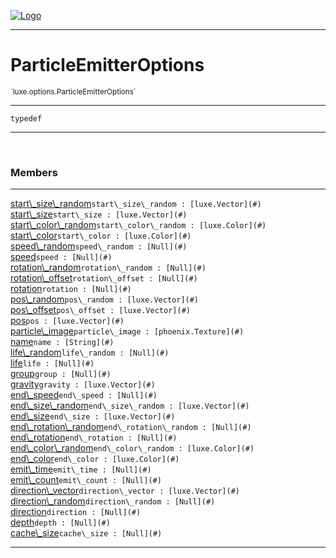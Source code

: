 
[![Logo](../../../images/logo.png)](../../../api/index.html)

---



<h1>ParticleEmitterOptions</h1>
<small>`luxe.options.ParticleEmitterOptions`</small>



---

`typedef`

---

&nbsp;
&nbsp;



<h3>Members</h3> <hr/><span class="member apipage">
                <a name="start_size_random"><a class="lift" href="#start_size_random">start\_size\_random</a></a><code class="signature apipage">start\_size\_random : [luxe.Vector](#)</code><br/></span>
            <span class="small_desc_flat"></span><span class="member apipage">
                <a name="start_size"><a class="lift" href="#start_size">start\_size</a></a><code class="signature apipage">start\_size : [luxe.Vector](#)</code><br/></span>
            <span class="small_desc_flat"></span><span class="member apipage">
                <a name="start_color_random"><a class="lift" href="#start_color_random">start\_color\_random</a></a><code class="signature apipage">start\_color\_random : [luxe.Color](#)</code><br/></span>
            <span class="small_desc_flat"></span><span class="member apipage">
                <a name="start_color"><a class="lift" href="#start_color">start\_color</a></a><code class="signature apipage">start\_color : [luxe.Color](#)</code><br/></span>
            <span class="small_desc_flat"></span><span class="member apipage">
                <a name="speed_random"><a class="lift" href="#speed_random">speed\_random</a></a><code class="signature apipage">speed\_random : [Null](#)</code><br/></span>
            <span class="small_desc_flat"></span><span class="member apipage">
                <a name="speed"><a class="lift" href="#speed">speed</a></a><code class="signature apipage">speed : [Null](#)</code><br/></span>
            <span class="small_desc_flat"></span><span class="member apipage">
                <a name="rotation_random"><a class="lift" href="#rotation_random">rotation\_random</a></a><code class="signature apipage">rotation\_random : [Null](#)</code><br/></span>
            <span class="small_desc_flat"></span><span class="member apipage">
                <a name="rotation_offset"><a class="lift" href="#rotation_offset">rotation\_offset</a></a><code class="signature apipage">rotation\_offset : [Null](#)</code><br/></span>
            <span class="small_desc_flat"></span><span class="member apipage">
                <a name="rotation"><a class="lift" href="#rotation">rotation</a></a><code class="signature apipage">rotation : [Null](#)</code><br/></span>
            <span class="small_desc_flat"></span><span class="member apipage">
                <a name="pos_random"><a class="lift" href="#pos_random">pos\_random</a></a><code class="signature apipage">pos\_random : [luxe.Vector](#)</code><br/></span>
            <span class="small_desc_flat"></span><span class="member apipage">
                <a name="pos_offset"><a class="lift" href="#pos_offset">pos\_offset</a></a><code class="signature apipage">pos\_offset : [luxe.Vector](#)</code><br/></span>
            <span class="small_desc_flat"></span><span class="member apipage">
                <a name="pos"><a class="lift" href="#pos">pos</a></a><code class="signature apipage">pos : [luxe.Vector](#)</code><br/></span>
            <span class="small_desc_flat"></span><span class="member apipage">
                <a name="particle_image"><a class="lift" href="#particle_image">particle\_image</a></a><code class="signature apipage">particle\_image : [phoenix.Texture](#)</code><br/></span>
            <span class="small_desc_flat"></span><span class="member apipage">
                <a name="name"><a class="lift" href="#name">name</a></a><code class="signature apipage">name : [String](#)</code><br/></span>
            <span class="small_desc_flat"></span><span class="member apipage">
                <a name="life_random"><a class="lift" href="#life_random">life\_random</a></a><code class="signature apipage">life\_random : [Null](#)</code><br/></span>
            <span class="small_desc_flat"></span><span class="member apipage">
                <a name="life"><a class="lift" href="#life">life</a></a><code class="signature apipage">life : [Null](#)</code><br/></span>
            <span class="small_desc_flat"></span><span class="member apipage">
                <a name="group"><a class="lift" href="#group">group</a></a><code class="signature apipage">group : [Null](#)</code><br/></span>
            <span class="small_desc_flat"></span><span class="member apipage">
                <a name="gravity"><a class="lift" href="#gravity">gravity</a></a><code class="signature apipage">gravity : [luxe.Vector](#)</code><br/></span>
            <span class="small_desc_flat"></span><span class="member apipage">
                <a name="end_speed"><a class="lift" href="#end_speed">end\_speed</a></a><code class="signature apipage">end\_speed : [Null](#)</code><br/></span>
            <span class="small_desc_flat"></span><span class="member apipage">
                <a name="end_size_random"><a class="lift" href="#end_size_random">end\_size\_random</a></a><code class="signature apipage">end\_size\_random : [luxe.Vector](#)</code><br/></span>
            <span class="small_desc_flat"></span><span class="member apipage">
                <a name="end_size"><a class="lift" href="#end_size">end\_size</a></a><code class="signature apipage">end\_size : [luxe.Vector](#)</code><br/></span>
            <span class="small_desc_flat"></span><span class="member apipage">
                <a name="end_rotation_random"><a class="lift" href="#end_rotation_random">end\_rotation\_random</a></a><code class="signature apipage">end\_rotation\_random : [Null](#)</code><br/></span>
            <span class="small_desc_flat"></span><span class="member apipage">
                <a name="end_rotation"><a class="lift" href="#end_rotation">end\_rotation</a></a><code class="signature apipage">end\_rotation : [Null](#)</code><br/></span>
            <span class="small_desc_flat"></span><span class="member apipage">
                <a name="end_color_random"><a class="lift" href="#end_color_random">end\_color\_random</a></a><code class="signature apipage">end\_color\_random : [luxe.Color](#)</code><br/></span>
            <span class="small_desc_flat"></span><span class="member apipage">
                <a name="end_color"><a class="lift" href="#end_color">end\_color</a></a><code class="signature apipage">end\_color : [luxe.Color](#)</code><br/></span>
            <span class="small_desc_flat"></span><span class="member apipage">
                <a name="emit_time"><a class="lift" href="#emit_time">emit\_time</a></a><code class="signature apipage">emit\_time : [Null](#)</code><br/></span>
            <span class="small_desc_flat"></span><span class="member apipage">
                <a name="emit_count"><a class="lift" href="#emit_count">emit\_count</a></a><code class="signature apipage">emit\_count : [Null](#)</code><br/></span>
            <span class="small_desc_flat"></span><span class="member apipage">
                <a name="direction_vector"><a class="lift" href="#direction_vector">direction\_vector</a></a><code class="signature apipage">direction\_vector : [luxe.Vector](#)</code><br/></span>
            <span class="small_desc_flat"></span><span class="member apipage">
                <a name="direction_random"><a class="lift" href="#direction_random">direction\_random</a></a><code class="signature apipage">direction\_random : [Null](#)</code><br/></span>
            <span class="small_desc_flat"></span><span class="member apipage">
                <a name="direction"><a class="lift" href="#direction">direction</a></a><code class="signature apipage">direction : [Null](#)</code><br/></span>
            <span class="small_desc_flat"></span><span class="member apipage">
                <a name="depth"><a class="lift" href="#depth">depth</a></a><code class="signature apipage">depth : [Null](#)</code><br/></span>
            <span class="small_desc_flat"></span><span class="member apipage">
                <a name="cache_size"><a class="lift" href="#cache_size">cache\_size</a></a><code class="signature apipage">cache\_size : [Null](#)</code><br/></span>
            <span class="small_desc_flat"></span>







---

&nbsp;
&nbsp;
&nbsp;
&nbsp;